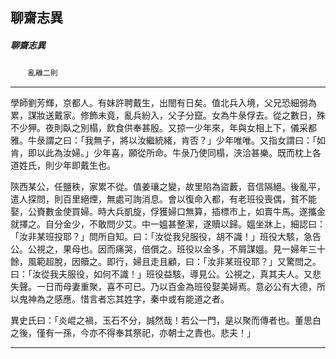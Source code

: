 

## 聊齋志異

##### 聊齋志異
　　`亂離二則`

* * *

學師劉芳輝，京都人。有妹許聘戴生，出閤有日矣。值北兵入境，父兄恐細弱為累，謀妝送戴家。修飾未竟，亂兵紛入，父子分竄。女為牛彔俘去。從之數日，殊不少狎。夜則臥之別榻，飲食供奉甚殷。又掠一少年來，年與女相上下，儀采都雅。牛彔謂之曰：「我無子，將以汝繼統緒，肯否？」少年唯唯。又指女謂曰：「如肯，即以此為汝婦。」少年喜，願從所命。牛彔乃使同榻，浹洽甚樂。既而枕上各道姓氏，則少年即戴生也。

陝西某公，任鹽秩，家累不從。值姜瓖之變，故里陷為盜藪，音信隔絕。後亂平，遣人探問，則百里絕煙，無處可詢消息。會以復命入都，有老班役喪偶，貧不能娶，公賚數金使買婦。時大兵凱旋，俘獲婦口無算，插標市上，如賣牛馬。遂攜金就擇之。自分金少，不敢問少艾。中一媼甚整潔，遂贖以歸。媼坐牀上，細認曰：「汝非某班投耶？」問所自知。曰：「汝從我兒服役，胡不識！」班役大駭，急告公。公視之，果母也。因而痛哭，倍償之。班役以金多，不屑謀媼。見一婦年三十餘，風範超脫，因贖之。即行，婦且走且顧，曰：「汝非某班役耶？」又驚問之。曰：「汝從我夫服役，如何不識！」班役益駭，導見公。公視之，真其夫人。又悲失聲。一日而母妻重聚，喜不可已。乃以百金為班役娶美婦焉。意必公有大德，所以鬼神為之感應。惜言者忘其姓字，秦中或有能道之者。

異史氏曰：「炎崐之禍，玉石不分，誠然哉！若公一門，是以聚而傳者也。董思白之後，僅有一孫，今亦不得奉其祭祀，亦朝士之責也。悲夫！」

* * *

